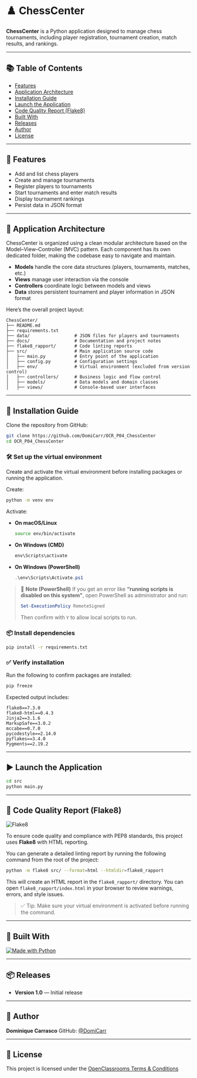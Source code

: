 # ♟️ ChessCenter

**ChessCenter** is a Python application designed to manage chess tournaments, including player registration, tournament creation, match results, and rankings.

---

## 📚 Table of Contents

- [Features](#-features)
- [Application Architecture](#-application-architecture)
- [Installation Guide](#-installation-guide)
- [Launch the Application](#-launch-the-application)
- [Code Quality Report (Flake8)](#-code-quality-report-flake8)
- [Built With](#-built-with)
- [Releases](#-releases)
- [Author](#-author)
- [License](#-license)

---

## 🧩 Features

- Add and list chess players
- Create and manage tournaments
- Register players to tournaments
- Start tournaments and enter match results
- Display tournament rankings
- Persist data in JSON format

---

## 🧠 Application Architecture

ChessCenter is organized using a clean modular architecture based on the Model–View–Controller (MVC) pattern.
Each component has its own dedicated folder, making the codebase easy to navigate and maintain.

- **Models** handle the core data structures (players, tournaments, matches, etc.)
- **Views** manage user interaction via the console
- **Controllers** coordinate logic between models and views
- **Data** stores persistent tournament and player information in JSON format

Here’s the overall project layout:

```
ChessCenter/
├── README.md
├── requirements.txt
├── data/                 # JSON files for players and tournaments
├── docs/                 # Documentation and project notes
├── flake8_rapport/       # Code linting reports
├── src/                  # Main application source code
│   ├── main.py           # Entry point of the application
│   ├── config.py         # Configuration settings
│   ├── env/              # Virtual environment (excluded from version control)
│   ├── controllers/      # Business logic and flow control
│   ├── models/           # Data models and domain classes
│   ├── views/            # Console-based user interfaces
```

---

## 🚀 Installation Guide

Clone the repository from GitHub:

```bash
git clone https://github.com/DomiCarr/OCR_P04_ChessCenter
cd OCR_P04_ChessCenter
```

### 🛠️ Set up the virtual environment

Create and activate the virtual environment before installing packages or running the application.

Create:

```bash
python -m venv env
```

Activate:

- **On macOS/Linux**
  ```bash
  source env/bin/activate
  ```

- **On Windows (CMD)**
  ```cmd
  env\Scripts\activate
  ```

- **On Windows (PowerShell)**
  ```powershell
  .\env\Scripts\Activate.ps1
  ```

> 📝 **Note (PowerShell)**
> If you get an error like
> **“running scripts is disabled on this system”**,
> open PowerShell as administrator and run:
>
> ```powershell
> Set-ExecutionPolicy RemoteSigned
> ```
>
> Then confirm with `Y` to allow local scripts to run.


### 📦 Install dependencies

```bash
pip install -r requirements.txt
```

### ✅ Verify installation

Run the following to confirm packages are installed:

```bash
pip freeze
```

Expected output includes:

```text
flake8==7.3.0
flake8-html==0.4.3
Jinja2==3.1.6
MarkupSafe==3.0.2
mccabe==0.7.0
pycodestyle==2.14.0
pyflakes==3.4.0
Pygments==2.19.2
```

---

## ▶️ Launch the Application

```bash
cd src
python main.py
```

---

## 🧪 Code Quality Report (Flake8)
![Flake8](https://img.shields.io/badge/code%20style-Flake8-blue)


To ensure code quality and compliance with PEP8 standards, this project uses **Flake8** with HTML reporting.

You can generate a detailed linting report by running the following command from the root of the project:

```bash
python -m flake8 src/ --format=html --htmldir=flake8_rapport
```

This will create an HTML report in the `flake8_rapport/` directory.
You can open `flake8_rapport/index.html` in your browser to review warnings, errors, and style issues.

> ✅ Tip: Make sure your virtual environment is activated before running the command.

---

## 🧰 Built With

[![Made with Python](https://img.shields.io/badge/Made%20with-Python-1f425f.svg)](https://www.python.org/)

---

## 📦 Releases

- **Version 1.0** — Initial release

---

## 👤 Author

**Dominique Carrasco**
GitHub: [@DomiCarr](https://github.com/DomiCarr)

---

## 📄 License

This project is licensed under the [OpenClassrooms Terms & Conditions](https://openclassrooms.com/fr/policies/terms-conditions)
